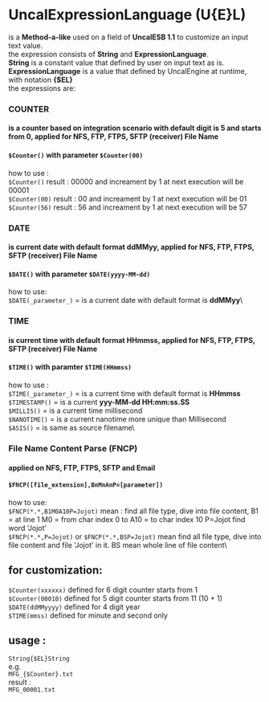 # UncalExpressionLanguage (U{E}L)

is a **Method-a-like** used on a field of **UncalESB 1.1** to customize an input text value.\
the expression consists of **String** and **ExpressionLanguage**.\
**String** is a constant value that defined by user on input text as is.\
**ExpressionLanguage** is a value that defined by UncalEngine at runtime, with notation **{$EL}**\
the expressions are:
### COUNTER
#### is a counter based on integration scenario with default digit is 5 and starts from 0, applied for NFS, FTP, FTPS, SFTP (receiver) File Name
#### `$Counter()` with parameter `$Counter(00)`
how to use :\
`$Counter()` result : 00000 and increament by 1 at next execution will be 00001\
`$Counter(00)` result : 00 and increament by 1 at next execution will be 01\
`$Counter(56)` result : 56 and increament by 1 at next execution will be 57
### DATE
#### is current date with default format ddMMyy, applied for NFS, FTP, FTPS, SFTP (receiver) File Name
#### `$DATE()` with parameter `$DATE(yyyy-MM-dd)`
how to use:\
`$DATE(_parameter_)` = is a current date with default format is **ddMMyy**\
### TIME
#### is current time with default format HHmmss, applied for NFS, FTP, FTPS, SFTP (receiver) File Name
#### `$TIME()` with paramter `$TIME(HHmmss)`
how to use :\
`$TIME(_parameter_)` = is a current time with default format is **HHmmss**\
`$TIMESTAMP()` = is a current **yyy-MM-dd HH:mm:ss.SS**\
`$MILLIS()` = is a current time millisecond\
`$NANOTIME()` = is a current nanotime more unique than Millisecond\
`$ASIS()` = is same as source filename\
### File Name Content Parse (FNCP)
#### applied on NFS, FTP, FTPS, SFTP and Email
#### `$FNCP([file_extension],BnMnAnP=[parameter])`
how to use:\
`$FNCP(*.*,B1M0A10P=Jojot)` mean : find all file type, dive into file content, B1 = at line 1 M0 = from char index 0 to A10 = to char index 10 P=Jojot find word 'Jojot'\
`$FNCP(*.*,P=Jojot)` or `$FNCP(*.*,BSP=Jojot)` mean find all file type, dive into file content and file 'Jojot' in it. BS mean whole line of file content\
## for customization:
`$Counter(xxxxxx)` defined for 6 digit counter starts from 1\
`$Counter(00010)` defined for 5 digit counter starts from 11 (10 + 1)\
`$DATE(ddMMyyyy)` defined for 4 digit year\
`$TIME(mmss)` defined for minute and second only

## usage :
`String{$EL}String`\
e.g.\
`MFG_{$Counter}.txt`\
result :\
`MFG_00001.txt`
